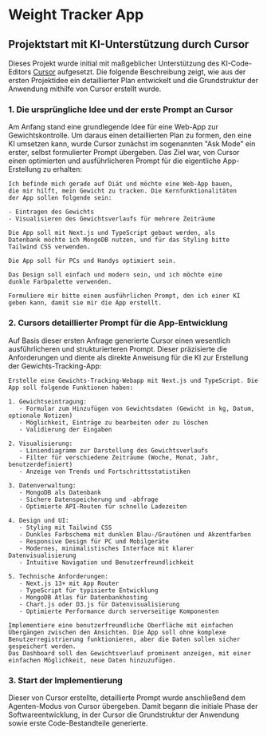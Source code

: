 # Weight Tracker App

## Projektstart mit KI-Unterstützung durch Cursor

Dieses Projekt wurde initial mit maßgeblicher Unterstützung des KI-Code-Editors [Cursor](https://cursor.sh/) aufgesetzt. Die folgende Beschreibung zeigt, wie aus der ersten Projektidee ein detaillierter Plan entwickelt und die Grundstruktur der Anwendung mithilfe von Cursor erstellt wurde.

### 1. Die ursprüngliche Idee und der erste Prompt an Cursor

Am Anfang stand eine grundlegende Idee für eine Web-App zur Gewichtskontrolle. Um daraus einen detaillierten Plan zu formen, den eine KI umsetzen kann, wurde Cursor zunächst im sogenannten "Ask Mode" ein erster, selbst formulierter Prompt übergeben. Das Ziel war, von Cursor einen optimierten und ausführlicheren Prompt für die eigentliche App-Erstellung zu erhalten:

```plaintext
Ich befinde mich gerade auf Diät und möchte eine Web-App bauen,
die mir hilft, mein Gewicht zu tracken. Die Kernfunktionalitäten
der App sollen folgende sein:

- Eintragen des Gewichts
- Visualisieren des Gewichtsverlaufs für mehrere Zeiträume

Die App soll mit Next.js und TypeScript gebaut werden, als
Datenbank möchte ich MongoDB nutzen, und für das Styling bitte
Tailwind CSS verwenden.

Die App soll für PCs und Handys optimiert sein.

Das Design soll einfach und modern sein, und ich möchte eine
dunkle Farbpalette verwenden.

Formuliere mir bitte einen ausführlichen Prompt, den ich einer KI
geben kann, damit sie mir die App erstellt.
```

### 2. Cursors detaillierter Prompt für die App-Entwicklung

Auf Basis dieser ersten Anfrage generierte Cursor einen wesentlich ausführlicheren und strukturierteren Prompt. Dieser präzisierte die Anforderungen und diente als direkte Anweisung für die KI zur Erstellung der Gewichts-Tracking-App:

```plaintext
Erstelle eine Gewichts-Tracking-Webapp mit Next.js und TypeScript. Die App soll folgende Funktionen haben:

1. Gewichtseintragung:
   - Formular zum Hinzufügen von Gewichtsdaten (Gewicht in kg, Datum, optionale Notizen)
   - Möglichkeit, Einträge zu bearbeiten oder zu löschen
   - Validierung der Eingaben

2. Visualisierung:
   - Liniendiagramm zur Darstellung des Gewichtsverlaufs
   - Filter für verschiedene Zeiträume (Woche, Monat, Jahr, benutzerdefiniert)
   - Anzeige von Trends und Fortschrittsstatistiken

3. Datenverwaltung:
   - MongoDB als Datenbank
   - Sichere Datenspeicherung und -abfrage
   - Optimierte API-Routen für schnelle Ladezeiten

4. Design und UI:
   - Styling mit Tailwind CSS
   - Dunkles Farbschema mit dunklen Blau-/Grautönen und Akzentfarben
   - Responsive Design für PC und Mobilgeräte
   - Modernes, minimalistisches Interface mit klarer Datenvisualisierung
   - Intuitive Navigation und Benutzerfreundlichkeit

5. Technische Anforderungen:
   - Next.js 13+ mit App Router
   - TypeScript für typisierte Entwicklung
   - MongoDB Atlas für Datenbankhosting
   - Chart.js oder D3.js für Datenvisualisierung
   - Optimierte Performance durch serverseitige Komponenten

Implementiere eine benutzerfreundliche Oberfläche mit einfachen Übergängen zwischen den Ansichten. Die App soll ohne komplexe Benutzerregistrierung funktionieren, aber die Daten sollen sicher gespeichert werden.
Das Dashboard soll den Gewichtsverlauf prominent anzeigen, mit einer einfachen Möglichkeit, neue Daten hinzuzufügen.
```

### 3. Start der Implementierung

Dieser von Cursor erstellte, detaillierte Prompt wurde anschließend dem Agenten-Modus von Cursor übergeben. Damit begann die initiale Phase der Softwareentwicklung, in der Cursor die Grundstruktur der Anwendung sowie erste Code-Bestandteile generierte.


